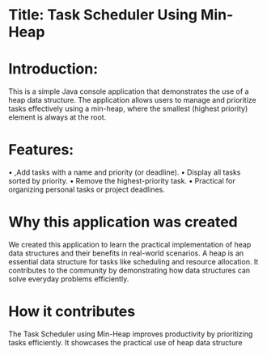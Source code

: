 # Title:   Task Scheduler Using Min-Heap

# Introduction:

This is a simple Java console application that demonstrates the use of a heap data structure. 
The application allows users to manage and prioritize tasks effectively using a min-heap, where the smallest (highest priority) element is always at the root.

# Features:
•	,Add tasks with a name and priority (or deadline).
•	Display all tasks sorted by priority.
•	Remove the highest-priority task.
•	Practical for organizing personal tasks or project deadlines.

# Why this application was created
We created this application to learn the practical implementation of heap data structures and their benefits in real-world scenarios. 
A heap is an essential data structure for tasks like scheduling and resource allocation. It contributes to the community by demonstrating how data structures can solve everyday problems efficiently.

# How it contributes
The Task Scheduler using Min-Heap improves productivity by prioritizing tasks efficiently.
It showcases the practical use of heap data structure 

